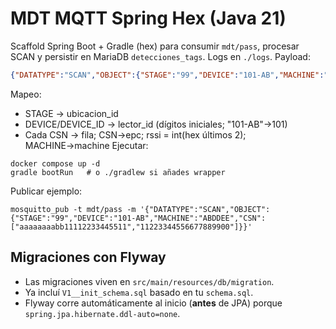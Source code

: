 # MDT MQTT Spring Hex (Java 21)
Scaffold Spring Boot + Gradle (hex) para consumir `mdt/pass`, procesar SCAN y persistir en MariaDB `detecciones_tags`. Logs en `./logs`.
Payload:
```json
{"DATATYPE":"SCAN","OBJECT":{"STAGE":"99","DEVICE":"101-AB","MACHINE":"ABDDEE","CSN":["aaaaaaaabb11112233445511","11223344556677889900"]}}
```
Mapeo:
- STAGE → ubicacion_id
- DEVICE/DEVICE_ID → lector_id (dígitos iniciales; "101-AB"→101)
- Cada CSN → fila; CSN→epc; rssi = int(hex últimos 2); MACHINE→machine
Ejecutar:
```
docker compose up -d
gradle bootRun   # o ./gradlew si añades wrapper
```
Publicar ejemplo:
```
mosquitto_pub -t mdt/pass -m '{"DATATYPE":"SCAN","OBJECT":{"STAGE":"99","DEVICE":"101-AB","MACHINE":"ABDDEE","CSN":["aaaaaaaabb11112233445511","11223344556677889900"]}}'
```


## Migraciones con Flyway
- Las migraciones viven en `src/main/resources/db/migration`.
- Ya incluí `V1__init_schema.sql` basado en tu `schema.sql`.
- Flyway corre automáticamente al inicio (**antes** de JPA) porque `spring.jpa.hibernate.ddl-auto=none`.
